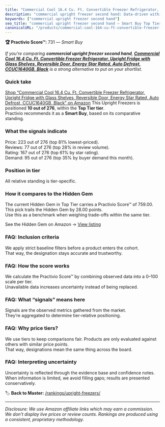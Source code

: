 ```yaml
---
title: "Commercial Cool 16.4 Cu. Ft. Convertible Freezer Refrigerator, Upright Fridge with Glass Shelves, Reversible Door, Energy Star Rated, Auto Defrost, CCUC1640GB, Black"
description: "commercial upright freezer second hand: Data-driven within Top Tier ranking using the Practivio Score™. Positioned by quality, value, demand, findability, mome…"
keywords: ["commercial upright freezer second hand"]
seo_title: "commercial upright freezer second hand — Smart Buy Top Tier (2025)"
canonicalURL: "/products/commercial-cool-164-cu-ft-convertible-freezer-refrigerator-upright-fridge-with-glass-shelves-reversible-door-energy-star-rated-auto-defrost-ccuc1640gb-black-B0D41YZVGS/"
---
```


**🏆 Practivio Score™:** 731 — _Smart Buy_


*If you're comparing **commercial upright freezer second hand**, **[Commercial Cool 16.4 Cu. Ft. Convertible Freezer Refrigerator, Upright Fridge with Glass Shelves, Reversible Door, Energy Star Rated, Auto Defrost, CCUC1640GB, Black](https://www.amazon.com/dp/B0D41YZVGS?tag=practivio-20)** is a strong alternative to put on your shortlist.*
### Quick take
[Shop “Commercial Cool 16.4 Cu. Ft. Convertible Freezer Refrigerator, Upright Fridge with Glass Shelves, Reversible Door, Energy Star Rated, Auto Defrost, CCUC1640GB, Black” on Amazon](https://www.amazon.com/dp/B0D41YZVGS?tag=practivio-20)
This Upright Freezers is positioned **10 out of 276**, within the **Top Tier tier**.  
Practivio recommends it as a **Smart Buy**, based on its comparative standing.

### What the signals indicate
Price: 223 out of 276 (top 81% lowest-priced).  
Reviews: 77 out of 276 (top 28% in review volume).  
Rating: 167 out of 276 (top 61% by star rating).  
Demand: 95 out of 276 (top 35% by buyer demand this month).

### Position in tier
All relative standing is tier-specific.

### How it compares to the Hidden Gem
The current Hidden Gem in Top Tier carries a Practivio Score™ of 759.00.  
This pick trails the Hidden Gem by 28.00 points.  
Use this as a benchmark when weighing trade-offs within the same tier.  

See the Hidden Gem on Amazon → [View listing](https://www.amazon.com/dp/B09LHLZFYZ?tag=practivio-20)

### FAQ: Inclusion criteria
We apply strict baseline filters before a product enters the cohort.  
That way, the designation stays accurate and trustworthy.

### FAQ: How the score works
We calculate the Practivio Score™ by combining observed data into a 0–100 scale per tier.  
Unavailable data increases uncertainty instead of being replaced.

### FAQ: What “signals” means here
Signals are the observed metrics gathered from the market.  
They’re aggregated to determine tier-relative positioning.

### FAQ: Why price tiers?
We use tiers to keep comparisons fair. Products are only evaluated against others with similar price points.  
That way, designations mean the same thing across the board.

### FAQ: Interpreting uncertainty
Uncertainty is reflected through the evidence base and confidence notes.  
When information is limited, we avoid filling gaps; results are presented conservatively.


🏷️ **Back to Master:** [/rankings/upright-freezers/](/rankings/upright-freezers/)

---
_Disclosure: We use Amazon affiliate links which may earn a commission. We don’t display live prices or review counts. Rankings are produced using a consistent, proprietary methodology._
